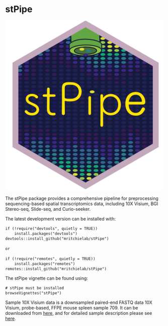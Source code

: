 # stPipe

<img  src="vignettes/stPipe_logo.png">

The stPipe package provides a comprehensive pipeline for preprocessing sequencing-based spatial transcriptomics data, including 10X Visium, BGI Stereo-seq, Slide-seq, and Curio-seeker.

The latest development version can be installed with:
```
if (!require("devtools", quietly = TRUE))
    install.packages("devtools")
devtools::install_github("mritchielab/stPipe")

or

if (!require("remotes", quietly = TRUE))
    install.packages("remotes")
remotes::install_github("mritchielab/stPipe")
```

The stPipe vignette can be found using:
```
# stPipe must be installed
browseVignettes("stPipe")
```

Sample 10X Visium data is a downsampled paired-end FASTQ data 10X Visium, probe-based, FFPE mouse spleen sample 709. It can be downloaded from [here](https://zenodo.org/records/14920583), and for detailed sample description please see [here](https://www.biorxiv.org/content/10.1101/2024.03.13.584910v1.abstract).
